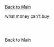 [Back to Main](../main.md)

what money can't buy

















<br><br>

[Back to Main](../main.md)